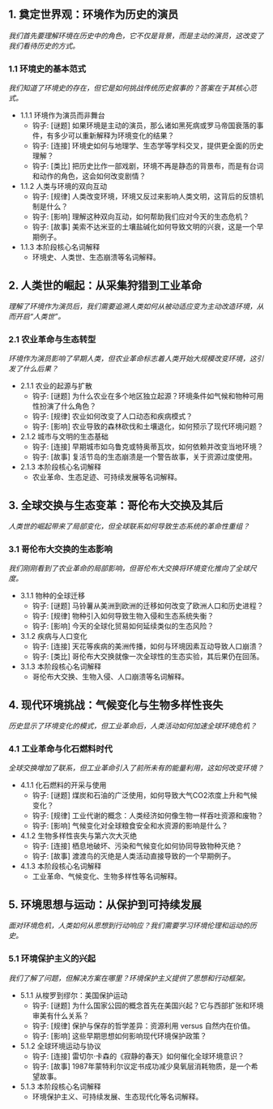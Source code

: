 ﻿## 1. 奠定世界观：环境作为历史的演员
*我们首先要理解环境在历史中的角色，它不仅是背景，而是主动的演员，这改变了我们看待历史的方式。*

### 1.1 环境史的基本范式
*我们知道了环境史的存在，但它是如何挑战传统历史叙事的？答案在于其核心范式。*
- 1.1.1 环境作为演员而非舞台
  - 钩子: [谜题] 如果环境是主动的演员，那么诸如黑死病或罗马帝国衰落的事件，有多少可以重新解释为环境变化的结果？
  - 钩子: [连接] 环境史如何与地理学、生态学等学科交叉，提供更全面的历史理解？
  - 钩子: [类比] 把历史比作一部戏剧，环境不再是静态的背景布，而是有台词和动作的角色，这会如何改变剧情？
- 1.1.2 人类与环境的双向互动
  - 钩子: [规律] 人类改变环境，环境又反过来影响人类文明，这背后的反馈机制是什么？
  - 钩子: [影响] 理解这种双向互动，如何帮助我们应对今天的生态危机？
  - 钩子: [故事] 美索不达米亚的土壤盐碱化如何导致文明的兴衰，这是一个早期例子。
- 1.1.3 本阶段核心名词解释
  - 环境史、人类世、生态崩溃等名词解释。

## 2. 人类世的崛起：从采集狩猎到工业革命
*理解了环境作为演员后，我们需要追溯人类如何从被动适应变为主动改造环境，从而开启“人类世”。*

### 2.1 农业革命与生态转型
*环境作为演员影响了早期人类，但农业革命标志着人类开始大规模改变环境，这引发了什么后果？*
- 2.1.1 农业的起源与扩散
  - 钩子: [谜题] 为什么农业在多个地区独立起源？环境条件如气候和物种可用性扮演了什么角色？
  - 钩子: [规律] 农业如何改变了人口动态和疾病模式？
  - 钩子: [影响] 农业导致的森林砍伐和土壤退化，如何预示了现代环境问题？
- 2.1.2 城市与文明的生态基础
  - 钩子: [连接] 早期城市如乌鲁克或特奥蒂瓦坎，如何依赖并改变当地环境？
  - 钩子: [故事] 复活节岛的生态崩溃是一个警告故事，关于资源过度使用。
- 2.1.3 本阶段核心名词解释
  - 农业革命、生态足迹、可持续发展等名词解释。

## 3. 全球交换与生态变革：哥伦布大交换及其后
*人类世的崛起带来了局部变化，但全球联系如何导致生态系统的革命性重组？*

### 3.1 哥伦布大交换的生态影响
*我们刚刚看到了农业革命的局部影响，但哥伦布大交换将环境变化推向了全球尺度。*
- 3.1.1 物种的全球迁移
  - 钩子: [谜题] 马铃薯从美洲到欧洲的迁移如何改变了欧洲人口和历史进程？
  - 钩子: [规律] 物种引入如何导致生物入侵和生态系统失衡？
  - 钩子: [影响] 今天的全球化贸易如何延续类似的生态风险？
- 3.1.2 疾病与人口变化
  - 钩子: [连接] 天花等疾病的美洲传播，如何与环境因素互动导致人口崩溃？
  - 钩子: [类比] 哥伦布大交换就像一次全球性的生态实验，其后果仍在回荡。
- 3.1.3 本阶段核心名词解释
  - 哥伦布大交换、生物入侵、人口崩溃等名词解释。

## 4. 现代环境挑战：气候变化与生物多样性丧失
*历史显示了环境变化的模式，但工业革命后，人类活动如何加速全球环境危机？*

### 4.1 工业革命与化石燃料时代
*全球交换增加了联系，但工业革命引入了前所未有的能量利用，这如何改变环境？*
- 4.1.1 化石燃料的开采与使用
  - 钩子: [谜题] 煤炭和石油的广泛使用，如何导致大气CO2浓度上升和气候变化？
  - 钩子: [规律] 工业代谢的概念：人类经济如何像生物一样吞吐资源和废物？
  - 钩子: [影响] 气候变化对全球粮食安全和水资源的影响是什么？
- 4.1.2 生物多样性丧失与第六次大灭绝
  - 钩子: [连接] 栖息地破坏、污染和气候变化如何协同导致物种灭绝？
  - 钩子: [故事] 渡渡鸟的灭绝是人类活动直接导致的一个早期例子。
- 4.1.3 本阶段核心名词解释
  - 工业革命、气候变化、生物多样性等名词解释。

## 5. 环境思想与运动：从保护到可持续发展
*面对环境危机，人类如何从思想到行动响应？我们需要学习环境伦理和运动的历史。*

### 5.1 环境保护主义的兴起
*我们了解了问题，但解决方案在哪里？环境保护主义提供了思想和行动框架。*
- 5.1.1 从梭罗到缪尔：美国保护运动
  - 钩子: [谜题] 为什么国家公园的概念首先在美国兴起？它与西部扩张和环境审美有什么关系？
  - 钩子: [规律] 保护与保存的哲学差异：资源利用 versus 自然内在价值。
  - 钩子: [影响] 这些早期思想如何影响现代环境保护政策？
- 5.1.2 全球环境运动与协议
  - 钩子: [连接] 雷切尔·卡森的《寂静的春天》如何催化全球环境意识？
  - 钩子: [故事] 1987年蒙特利尔议定书成功减少臭氧层消耗物质，是一个希望故事。
- 5.1.3 本阶段核心名词解释
  - 环境保护主义、可持续发展、生态现代化等名词解释。
